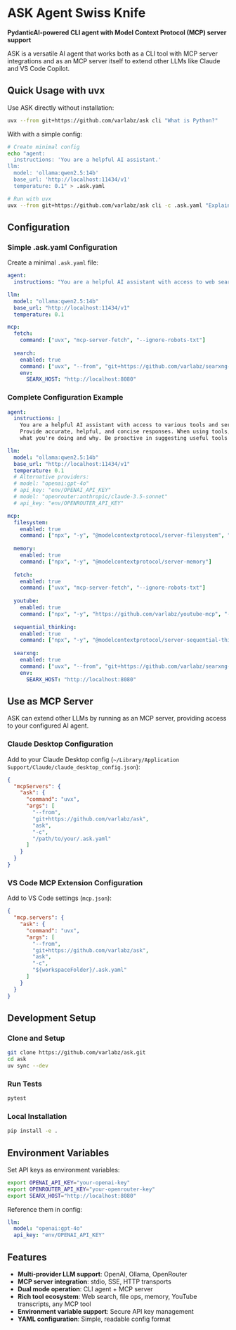 
# ASK Agent Swiss Knife

**PydanticAI-powered CLI agent with Model Context Protocol (MCP) server support**

ASK is a versatile AI agent that works both as a CLI tool with MCP server integrations and as an MCP server itself to extend other LLMs like Claude and VS Code Copilot.

## Quick Usage with uvx

Use ASK directly without installation:

```bash
uvx --from git+https://github.com/varlabz/ask cli "What is Python?"
```

With with a simple config:

```bash
# Create minimal config
echo "agent:
  instructions: 'You are a helpful AI assistant.'
llm:
  model: 'ollama:qwen2.5:14b'
  base_url: 'http://localhost:11434/v1'
  temperature: 0.1" > .ask.yaml

# Run with uvx
uvx --from git+https://github.com/varlabz/ask cli -c .ask.yaml "Explain machine learning"
```

## Configuration

### Simple .ask.yaml Configuration

Create a minimal `.ask.yaml` file:

```yaml
agent:
  instructions: "You are a helpful AI assistant with access to web search and file operations."

llm:
  model: "ollama:qwen2.5:14b"
  base_url: "http://localhost:11434/v1"
  temperature: 0.1

mcp:
  fetch:
    command: ["uvx", "mcp-server-fetch", "--ignore-robots-txt"]
  
  search:
    enabled: true
    command: ["uvx", "--from", "git+https://github.com/varlabz/searxng-mcp", "searxng-mcp"]
    env:
      SEARX_HOST: "http://localhost:8080"
```

### Complete Configuration Example

```yaml
agent:
  instructions: |
    You are a helpful AI assistant with access to various tools and services.
    Provide accurate, helpful, and concise responses. When using tools, explain
    what you're doing and why. Be proactive in suggesting useful tools when appropriate.

llm:
  model: "ollama:qwen2.5:14b"
  base_url: "http://localhost:11434/v1"
  temperature: 0.1
  # Alternative providers:
  # model: "openai:gpt-4o"
  # api_key: "env/OPENAI_API_KEY"
  # model: "openrouter:anthropic/claude-3.5-sonnet"
  # api_key: "env/OPENROUTER_API_KEY"

mcp:
  filesystem:
    enabled: true
    command: ["npx", "-y", "@modelcontextprotocol/server-filesystem", "."]
  
  memory:
    enabled: true
    command: ["npx", "-y", "@modelcontextprotocol/server-memory"]
  
  fetch:
    enabled: true
    command: ["uvx", "mcp-server-fetch", "--ignore-robots-txt"]
  
  youtube:
    enabled: true
    command: ["npx", "-y", "https://github.com/varlabz/youtube-mcp", "--mcp"]
    
  sequential_thinking:
    enabled: true
    command: ["npx", "-y", "@modelcontextprotocol/server-sequential-thinking"]
  
  searxng:
    enabled: true
    command: ["uvx", "--from", "git+https://github.com/varlabz/searxng-mcp", "searxng-mcp"]
    env:
      SEARX_HOST: "http://localhost:8080"
```

## Use as MCP Server

ASK can extend other LLMs by running as an MCP server, providing access to your configured AI agent.

### Claude Desktop Configuration

Add to your Claude Desktop config (`~/Library/Application Support/Claude/claude_desktop_config.json`):

```json
{
  "mcpServers": {
    "ask": {
      "command": "uvx",
      "args": [
        "--from",
        "git+https://github.com/varlabz/ask",
        "ask",
        "-c",
        "/path/to/your/.ask.yaml"
      ]
    }
  }
}
```

### VS Code MCP Extension Configuration

Add to VS Code settings (`mcp.json`):

```json
{
  "mcp.servers": {
    "ask": {
      "command": "uvx",
      "args": [
        "--from", 
        "git+https://github.com/varlabz/ask",
        "ask",
        "-c",
        "${workspaceFolder}/.ask.yaml"
      ]
    }
  }
}
```

## Development Setup

### Clone and Setup

```bash
git clone https://github.com/varlabz/ask.git
cd ask
uv sync --dev
```

### Run Tests

```bash
pytest 
```

### Local Installation

```bash
pip install -e .
```

## Environment Variables

Set API keys as environment variables:

```bash
export OPENAI_API_KEY="your-openai-key"
export OPENROUTER_API_KEY="your-openrouter-key"
export SEARX_HOST="http://localhost:8080"
```

Reference them in config:

```yaml
llm:
  model: "openai:gpt-4o"
  api_key: "env/OPENAI_API_KEY"
```

## Features

- **Multi-provider LLM support**: OpenAI, Ollama, OpenRouter
- **MCP server integration**: stdio, SSE, HTTP transports
- **Dual mode operation**: CLI agent + MCP server
- **Rich tool ecosystem**: Web search, file ops, memory, YouTube transcripts, any MCP tool
- **Environment variable support**: Secure API key management
- **YAML configuration**: Simple, readable config format
